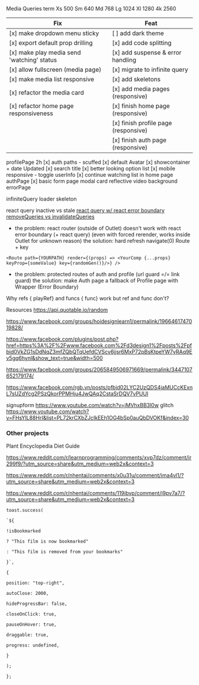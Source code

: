 
Media Queries term
Xs 500
Sm 640
Md 768
Lg 1024
Xl 1280
4k 2560

| Fix                                        | Feat                                 |
| ------------------------------------------ | ------------------------------------ |
| [x] make dropdown menu sticky              | [ ] add dark theme                   |
| [x] export default prop drilling           | [x] add code splitting               |
| [x] make play media send 'watching' status | [x] add suspense & error handling    |
| [x] allow fullscreen (media page)          | [x] migrate to infinite query        |
| [x] make media list responsive             | [x] add skeletons                    |
| [x] refactor the media card                | [x] add media pages (responsive)     |
| [x] refactor home page responsiveness      | [x] finish home page (responsive)    |
|                                            | [x] finish profile page (responsive) |
|                                            | [x] finish auth page (responsive)    |

profilePage 2h
	[x] auth paths - scuffed
	[x] default Avatar
	[x] showcontainer + date Updated
	[x] search title
	[x] better looking option list
	[x] mobile responsive - toggle userInfo
	[x] continue watching list in home page
authPage
	[x] basic form
	page
		modal card reflective
		video background 
errorPage

infiniteQuery
	loader
	skeleton

react query
	inactive vs stale
	[react query w/ react error boundary](https://github.com/TanStack/query/discussions/3393)
	[removeQueries vs invalidateQueries](https://github.com/TanStack/query/discussions/3169)
- the problem: react router (outside of Outlet) doesn't work with react error boundary (+ react query) (even with forced rerender, works inside Outlet for unknown reason)
 the solution: hard refresh
	navigate(0)
	Route + key
```
<Route path={YOURPATH} render={(props) => <YourComp {...props} keyProp={someValue} key={randomGen()}/>} />
```
- the problem: protected routes of auth and profile (url guard =/= link guard)
the solution: make Auth page a fallback of Profile page with Wrapper (Error Boundary)

Why refs { playRef} and funcs { func} work but ref and func don't?

Resources
https://api.quotable.io/random

https://www.facebook.com/groups/hoidesignlearn1/permalink/1966461747019828/

https://www.facebook.com/plugins/post.php?href=https%3A%2F%2Fwww.facebook.com%2Fd3design1%2Fposts%2Fpfbid0VkZG1sDdNqZ3mfZQbQTqUefdCVScv6jjsr6MxP72pBsKtpeYW7yRAq9Ev5gq6hynl&show_text=true&width=500

https://www.facebook.com/groups/2065849506971669/permalink/3447107652179174/

https://www.facebook.com/rgb.vn/posts/pfbid02LYC2UzQDS4jaMUCcKExnL7sUZdYcg2PSzQkorPPMHju4JwQAq2CstaSrDQV7vPUUl

signupform https://www.youtube.com/watch?v=jMVhxBB3l0w
glitch https://www.youtube.com/watch?v=FHsYlL88HrI&list=PL72krCXbZJcIkEEh1OG4bSp0auQbDVOKf&index=30

### **Other projects**

Plant Encyclopedia
Diet Guide

https://www.reddit.com/r/learnprogramming/comments/xvp7dz/comment/ir299f9/?utm_source=share&utm_medium=web2x&context=3

https://www.reddit.com/r/nhentai/comments/x0u31u/comment/ima4vl1/?utm_source=share&utm_medium=web2x&context=3

https://www.reddit.com/r/nhentai/comments/119ibvp/comment/j9pv7a7/?utm_source=share&utm_medium=web2x&context=3





```
toast.success(

`${

!isBookmarked

? "This film is now bookmarked"

: "This film is removed from your bookmarks"

}`,

{

position: "top-right",

autoClose: 2000,

hideProgressBar: false,

closeOnClick: true,

pauseOnHover: true,

draggable: true,

progress: undefined,

}

);

};
```